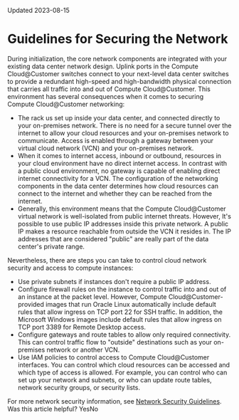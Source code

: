 Updated 2023-08-15
# Guidelines for Securing the Network
During initialization, the core network components are integrated with your existing data center network design. Uplink ports in the Compute Cloud@Customer switches connect to your next-level data center switches to provide a redundant high-speed and high-bandwidth physical connection that carries all traffic into and out of Compute Cloud@Customer. 
This environment has several consequences when it comes to securing Compute Cloud@Customer networking:
  * The rack us set up inside your data center, and connected directly to your on-premises network. There is no need for a secure tunnel over the internet to allow your cloud resources and your on-premises network to communicate. Access is enabled through a gateway between your virtual cloud network (VCN) and your on-premises network.
  * When it comes to internet access, inbound or outbound, resources in your cloud environment have no direct internet access. In contrast with a public cloud environment, no gateway is capable of enabling direct internet connectivity for a VCN. The configuration of the networking components in the data center determines how cloud resources can connect to the internet and whether they can be reached from the internet.
  * Generally, this environment means that the Compute Cloud@Customer virtual network is well-isolated from public internet threats. However, It's possible to use public IP addresses inside this private network. A public IP makes a resource reachable from outside the VCN it resides in. The IP addresses that are considered "public" are really part of the data center's private range.


Nevertheless, there are steps you can take to control cloud network security and access to compute instances:
  * Use private subnets if instances don't require a public IP address.
  * Configure firewall rules on the instance to control traffic into and out of an instance at the packet level. However, Compute Cloud@Customer-provided images that run Oracle Linux automatically include default rules that allow ingress on TCP port 22 for SSH traffic. In addition, the Microsoft Windows images include default rules that allow ingress on TCP port 3389 for Remote Desktop access.
  * Configure gateways and route tables to allow only required connectivity. This can control traffic flow to "outside" destinations such as your on-premises network or another VCN.
  * Use IAM policies to control access to Compute Cloud@Customer interfaces. You can control which cloud resources can be accessed and which type of access is allowed. For example, you can control who can set up your network and subnets, or who can update route tables, network security groups, or security lists. 


For more network security information, see [Network Security Guidelines](https://docs.oracle.com/en-us/iaas/compute-cloud-at-customer/topics/security/network-security.htm#network-security-sec-guide "Secure network access to your resources in Compute Cloud@Customer.").
Was this article helpful?
YesNo

